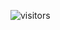 ![visitors](https://visitor-badge.glitch.me/badge?bimarsha69=bimarsha69&left_color=green&right_color=red)

